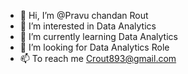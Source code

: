 - 👋 Hi, I’m @Pravu chandan Rout
- 👀 I’m interested in Data Analytics
- 🌱 I’m currently learning Data Analytics
- 💞️ I’m looking for Data Analytics Role
- 📫 To reach me Crout893@gmail.com

<!---
Chandanrout1/Chandanrout1 is a ✨ special ✨ repository because its `README.md` (this file) appears on your GitHub profile.
You can click the Preview link to take a look at your changes.
--->
